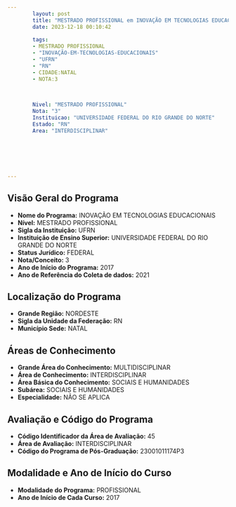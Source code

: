 ```yaml
---
        layout: post
        title: "MESTRADO PROFISSIONAL em INOVAÇÃO EM TECNOLOGIAS EDUCACIONAIS na UFRN  "
        date: 2023-12-18 00:10:42
     
        tags:
        - MESTRADO PROFISSIONAL
        - "INOVAÇÃO-EM-TECNOLOGIAS-EDUCACIONAIS"
        - "UFRN"
        - "RN"
        - CIDADE:NATAL
        - NOTA:3
        
       

        Nivel: "MESTRADO PROFISSIONAL"
        Nota: "3"
        Instituicao: "UNIVERSIDADE FEDERAL DO RIO GRANDE DO NORTE"
        Estado: "RN"
        Area: "INTERDISCIPLINAR"
        
        
        
        
        
        
---
```

## Visão Geral do Programa
- **Nome do Programa:** INOVAÇÃO EM TECNOLOGIAS EDUCACIONAIS
- **Nível:** MESTRADO PROFISSIONAL
- **Sigla da Instituição:** UFRN
- **Instituição de Ensino Superior:** UNIVERSIDADE FEDERAL DO RIO GRANDE DO NORTE
- **Status Jurídico:** FEDERAL
- **Nota/Conceito:** 3
- **Ano de Início do Programa:** 2017
- **Ano de Referência do Coleta de dados:** 2021

## Localização do Programa
- **Grande Região:** NORDESTE
- **Sigla da Unidade da Federação:** RN
- **Município Sede:** NATAL

## Áreas de Conhecimento
- **Grande Área do Conhecimento:** MULTIDISCIPLINAR
- **Área de Conhecimento:** INTERDISCIPLINAR
- **Área Básica do Conhecimento:** SOCIAIS E HUMANIDADES
- **Subárea:** SOCIAIS E HUMANIDADES
- **Especialidade:** NÃO SE APLICA

## Avaliação e Código do Programa
- **Código Identificador da Área de Avaliação:** 45
- **Área de Avaliação:** INTERDISCIPLINAR
- **Código do Programa de Pós-Graduação:** 23001011174P3


## Modalidade e Ano de Início do Curso
- **Modalidade do Programa:** PROFISSIONAL
- **Ano de Início de Cada Curso:** 2017
